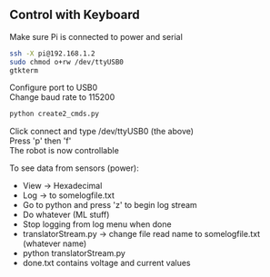 ## Control with Keyboard
Make sure Pi is connected to power and serial  

```bash
ssh -X pi@192.168.1.2 
sudo chmod o+rw /dev/ttyUSB0  
gtkterm
```

Configure port to USB0  
Change baud rate to 115200  

```bash
python create2_cmds.py  
```

Click connect and type /dev/ttyUSB0 (the above)  
Press 'p' then 'f'  
The robot is now controllable  

To see data from sensors (power):
 - View -> Hexadecimal  
 - Log -> to somelogfile.txt  
 - Go to python and press 'z' to begin log stream  
 - Do whatever (ML stuff)  
 - Stop logging from log menu when done  
 - translatorStream.py -> change file read name to somelogfile.txt (whatever name)  
 - python translatorStream.py  
 - done.txt contains voltage and current values  

